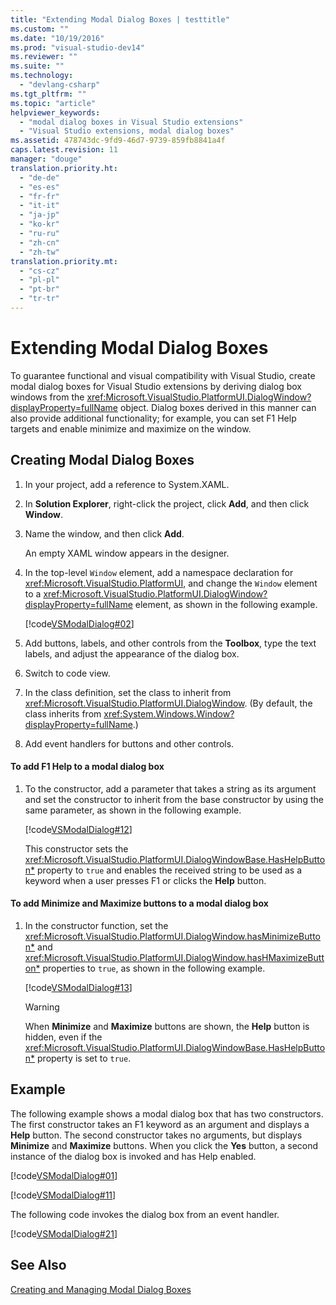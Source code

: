 ```yaml
---
title: "Extending Modal Dialog Boxes | testtitle"
ms.custom: ""
ms.date: "10/19/2016"
ms.prod: "visual-studio-dev14"
ms.reviewer: ""
ms.suite: ""
ms.technology: 
  - "devlang-csharp"
ms.tgt_pltfrm: ""
ms.topic: "article"
helpviewer_keywords: 
  - "modal dialog boxes in Visual Studio extensions"
  - "Visual Studio extensions, modal dialog boxes"
ms.assetid: 478743dc-9fd9-46d7-9739-859fb8841a4f
caps.latest.revision: 11
manager: "douge"
translation.priority.ht: 
  - "de-de"
  - "es-es"
  - "fr-fr"
  - "it-it"
  - "ja-jp"
  - "ko-kr"
  - "ru-ru"
  - "zh-cn"
  - "zh-tw"
translation.priority.mt: 
  - "cs-cz"
  - "pl-pl"
  - "pt-br"
  - "tr-tr"
---
```

# Extending Modal Dialog Boxes
To guarantee functional and visual compatibility with Visual Studio, create modal dialog boxes for Visual Studio extensions by deriving dialog box windows from the <xref:Microsoft.VisualStudio.PlatformUI.DialogWindow?displayProperty=fullName> object. Dialog boxes derived in this manner can also provide additional functionality; for example, you can set F1 Help targets and enable minimize and maximize on the window.  
  
## Creating Modal Dialog Boxes  
  
1.  In your project, add a reference to System.XAML.  
  
2.  In **Solution Explorer**, right-click the project, click **Add**, and then click **Window**.  
  
3.  Name the window, and then click **Add**.  
  
     An empty XAML window appears in the designer.  
  
4.  In the top-level `Window` element, add a namespace declaration for <xref:Microsoft.VisualStudio.PlatformUI>, and change the `Window` element to a <xref:Microsoft.VisualStudio.PlatformUI.DialogWindow?displayProperty=fullName> element, as shown in the following example.  
  
     [!code[VSModalDialog#02](../misc/codesnippet/Xaml/extending-modal-dialog-boxes_1.xaml)]  
  
5.  Add buttons, labels, and other controls from the **Toolbox**, type the text labels, and adjust the appearance of the dialog box.  
  
6.  Switch to code view.  
  
7.  In the class definition, set the class to inherit from <xref:Microsoft.VisualStudio.PlatformUI.DialogWindow>. (By default, the class inherits from <xref:System.Windows.Window?displayProperty=fullName>.)  
  
8.  Add event handlers for buttons and other controls.  
  
#### To add F1 Help to a modal dialog box  
  
1.  To the constructor, add a parameter that takes a string as its argument and set the constructor to inherit from the base constructor by using the same parameter, as shown in the following example.  
  
     [!code[VSModalDialog#12](../misc/codesnippet/CSharp/extending-modal-dialog-boxes_2.cs)]  
  
     This constructor sets the <xref:Microsoft.VisualStudio.PlatformUI.DialogWindowBase.HasHelpButton*> property to `true` and enables the received string to be used as a keyword when a user presses F1 or clicks the **Help** button.  
  
#### To add Minimize and Maximize buttons to a modal dialog box  
  
1.  In the constructor function, set the <xref:Microsoft.VisualStudio.PlatformUI.DialogWindow.hasMinimizeButton*> and <xref:Microsoft.VisualStudio.PlatformUI.DialogWindow.hasHMaximizeButton*> properties to `true`, as shown in the following example.  
  
     [!code[VSModalDialog#13](../misc/codesnippet/CSharp/extending-modal-dialog-boxes_3.cs)]  
  
    > [!WARNING]
    >  When **Minimize** and **Maximize** buttons are shown, the **Help** button is hidden, even if the <xref:Microsoft.VisualStudio.PlatformUI.DialogWindowBase.HasHelpButton*> property is set to `true`.  
  
## Example  
 The following example shows a modal dialog box that has two constructors. The first constructor takes an F1 keyword as an argument and displays a **Help** button. The second constructor takes no arguments, but displays **Minimize** and **Maximize** buttons. When you click the **Yes** button, a second instance of the dialog box is invoked and has Help enabled.  
  
 [!code[VSModalDialog#01](../misc/codesnippet/Xaml/extending-modal-dialog-boxes_4.xaml)]  
  
 [!code[VSModalDialog#11](../misc/codesnippet/CSharp/extending-modal-dialog-boxes_5.cs)]  
  
 The following code invokes the dialog box from an event handler.  
  
 [!code[VSModalDialog#21](../misc/codesnippet/CSharp/extending-modal-dialog-boxes_6.cs)]  
  
## See Also  
 [Creating and Managing Modal Dialog Boxes](../extensibility/creating-and-managing-modal-dialog-boxes.md)